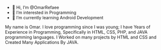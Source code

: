- 👋 Hi, I’m @OmarRefaee
- 👀 I’m interested in Programming
- 🌱 I’m currently learning Android Development

My name is Omar.
I love programming since I was young; I have Years of Experience in Programming,
Specifically in HTML, CSS, PHP, and JAVA programming languages.
I Worked on many projects by HTML and CSS and Created Many Applications By JAVA.
